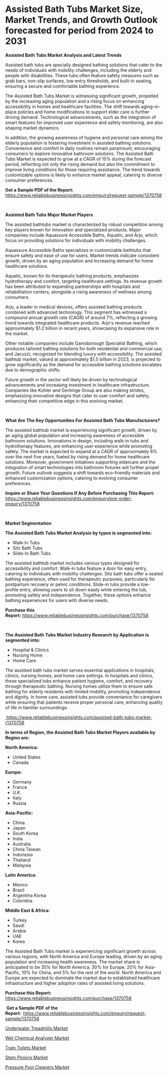 <p><h1>Assisted Bath Tubs Market Size, Market Trends, and Growth Outlook forecasted for period from 2024 to 2031</h1></p><p><strong>Assisted Bath Tubs Market Analysis and Latest Trends</strong></p>
<p><p>Assisted bath tubs are specially designed bathing solutions that cater to the needs of individuals with mobility challenges, including the elderly and people with disabilities. These tubs often feature safety measures such as grab bars, non-slip surfaces, low entry thresholds, and built-in seating, ensuring a secure and comfortable bathing experience.</p><p>The Assisted Bath Tubs Market is witnessing significant growth, propelled by the increasing aging population and a rising focus on enhancing accessibility in homes and healthcare facilities. The shift towards aging-in-place policies and home modifications to support elder care is further driving demand. Technological advancements, such as the integration of smart features for improved user experience and safety monitoring, are also shaping market dynamics.</p><p>In addition, the growing awareness of hygiene and personal care among the elderly population is fostering investment in assisted bathing solutions. Convenience and comfort in daily routines remain paramount, encouraging consumers to explore innovative bathroom solutions. The Assisted Bath Tubs Market is expected to grow at a CAGR of 15% during the forecast period, reflecting not only the rising demand but also the commitment to improve living conditions for those requiring assistance. The trend towards customizable options is likely to enhance market appeal, catering to diverse consumer preferences.</p></p>
<p><strong>Get a Sample PDF of the Report:&nbsp;</strong> <a href="https://www.reliablebusinessinsights.com/enquiry/request-sample/1370758?utm_campaign=1765&utm_medium=2&utm_source=Github&utm_content=ia&utm_term=18102024&utm_id=assisted-bath-tubs">https://www.reliablebusinessinsights.com/enquiry/request-sample/1370758</a></p>
<p>&nbsp;</p>
<p><strong>Assisted Bath Tubs Major Market Players</strong></p>
<p><p>The assisted bathtubs market is characterized by robust competition among key players known for innovation and specialized products. Major companies include Aquassure Accessible Baths, Aquatic, and Arjo, which focus on providing solutions for individuals with mobility challenges.</p><p>Aquassure Accessible Baths specializes in customizable bathtubs that ensure safety and ease of use for users. Market trends indicate consistent growth, driven by an aging population and increasing demand for home healthcare solutions. </p><p>Aquatic, known for its therapeutic bathing products, emphasizes hydrotherapy and comfort, targeting healthcare settings. Its revenue growth has been attributed to expanding partnerships with hospitals and rehabilitation centers, alongside a rising awareness of wellness among consumers.</p><p>Arjo, a leader in medical devices, offers assisted bathing products combined with advanced technology. This segment has witnessed a compound annual growth rate (CAGR) of around 7%, reflecting a growing trend towards integrated healthcare products. Arjo's revenue reached approximately $1.2 billion in recent years, showcasing its expansive role in the market.</p><p>Other notable companies include Gainsborough Specialist Bathing, which produces tailored bathing solutions for both residential and commercial use, and Jacuzzi, recognized for blending luxury with accessibility. The assisted bathtub market, valued at approximately $1.5 billion in 2023, is projected to grow significantly as the demand for accessible bathing solutions escalates due to demographic shifts.</p><p>Future growth in the sector will likely be driven by technological advancements and increasing investment in healthcare infrastructure. Companies like Kohler and Gentinge Group are also making strides, emphasizing innovative designs that cater to user comfort and safety, enhancing their competitive edge in this evolving market.</p></p>
<p>&nbsp;</p>
<p><strong>What Are The Key Opportunities For Assisted Bath Tubs Manufacturers?</strong></p>
<p><p>The assisted bathtub market is experiencing significant growth, driven by an aging global population and increasing awareness of accessible bathroom solutions. Innovations in design, including walk-in tubs and hydrotherapy features, are enhancing user experience while promoting safety. The market is expected to expand at a CAGR of approximately 6% over the next five years, fueled by rising demand for home healthcare solutions. Moreover, government initiatives supporting eldercare and the integration of smart technologies into bathroom fixtures will further propel growth. Future outlook suggests a shift towards eco-friendly materials and enhanced customization options, catering to evolving consumer preferences.</p></p>
<p><strong>Inquire or Share Your Questions If Any Before Purchasing This Report:</strong> <a href="https://www.reliablebusinessinsights.com/enquiry/pre-order-enquiry/1370758?utm_campaign=1765&utm_medium=2&utm_source=Github&utm_content=ia&utm_term=18102024&utm_id=assisted-bath-tubs">https://www.reliablebusinessinsights.com/enquiry/pre-order-enquiry/1370758</a></p>
<p>&nbsp;</p>
<p><strong>Market Segmentation</strong></p>
<p><strong>The Assisted Bath Tubs Market Analysis by types is segmented into:</strong></p>
<p><ul><li>Walk-In Tubs</li><li>Sitz Bath Tubs</li><li>Slide-In Bath Tubs</li></ul></p>
<p><p>The assisted bathtub market includes various types designed for accessibility and comfort. Walk-in tubs feature a door for easy entry, catering to individuals with mobility challenges. Sitz bath tubs offer a seated bathing experience, often used for therapeutic purposes, particularly for postpartum recovery or pelvic conditions. Slide-in tubs provide a low-profile entry, allowing users to sit down easily while entering the tub, promoting safety and independence. Together, these options enhance bathing experiences for users with diverse needs.</p></p>
<p><strong>Purchase this Report:&nbsp;</strong><a href="https://www.reliablebusinessinsights.com/purchase/1370758?utm_campaign=1765&utm_medium=2&utm_source=Github&utm_content=ia&utm_term=18102024&utm_id=assisted-bath-tubs">https://www.reliablebusinessinsights.com/purchase/1370758</a></p>
<p>&nbsp;</p>
<p><strong>The Assisted Bath Tubs Market Industry Research by Application is segmented into:</strong></p>
<p><ul><li>Hospital & Clinics</li><li>Nursing Home</li><li>Home Care</li></ul></p>
<p><p>The assisted bath tubs market serves essential applications in hospitals, clinics, nursing homes, and home care settings. In hospitals and clinics, these specialized tubs enhance patient hygiene, comfort, and recovery through therapeutic bathing. Nursing homes utilize them to ensure safe bathing for elderly residents with limited mobility, promoting independence and dignity. In home care, assisted tubs provide convenience for caregivers while ensuring that patients receive proper personal care, enhancing quality of life in familiar surroundings.</p></p>
<p><a href="https://www.reliablebusinessinsights.com/assisted-bath-tubs-market-r1370758?utm_campaign=1765&utm_medium=2&utm_source=Github&utm_content=ia&utm_term=18102024&utm_id=assisted-bath-tubs">&nbsp;https://www.reliablebusinessinsights.com/assisted-bath-tubs-market-r1370758</a></p>
<p><strong>In terms of Region, the Assisted Bath Tubs Market Players available by Region are:</strong></p>
<p>
    <p> <strong> North America: </strong>
        <ul>
            <li>United States</li>
            <li>Canada</li>
        </ul>
        </p> 
    <p> <strong> Europe: </strong>
        <ul>
            <li>Germany</li>
            <li>France</li>
            <li>U.K.</li>
            <li>Italy</li>
            <li>Russia</li>
        </ul>
        </p> 
    <p> <strong> Asia-Pacific: </strong>
        <ul>
            <li>China</li>
            <li>Japan</li>
            <li>South Korea</li>
            <li>India</li>
            <li>Australia</li>
            <li>China Taiwan</li>
            <li>Indonesia</li>
            <li>Thailand</li>
            <li>Malaysia</li>
        </ul>
        </p> 
    <p> <strong> Latin America: </strong>
        <ul>
            <li>Mexico</li>
            <li>Brazil</li>
            <li>Argentina Korea</li>
            <li>Colombia</li>
        </ul>
        </p> 
    <p> <strong> Middle East & Africa: </strong>
        <ul>
            <li>Turkey</li>
            <li>Saudi</li>
            <li>Arabia</li>
            <li>UAE</li>
            <li>Korea</li>
        </ul>
    </p>
    </p>
<p><p>The Assisted Bath Tubs market is experiencing significant growth across various regions, with North America and Europe leading, driven by an aging population and increasing health awareness. The market share is anticipated to be 35% for North America, 30% for Europe, 20% for Asia-Pacific, 10% for China, and 5% for the rest of the world. North America and Europe are expected to dominate the market due to established healthcare infrastructure and higher adoption rates of assisted living solutions.</p></p>
<p><strong>Purchase this Report: </strong><a href="https://www.reliablebusinessinsights.com/purchase/1370758?utm_campaign=1765&utm_medium=2&utm_source=Github&utm_content=ia&utm_term=18102024&utm_id=assisted-bath-tubs">https://www.reliablebusinessinsights.com/purchase/1370758</a></p>
<p>&nbsp;<strong>Get a Sample PDF of the Report:&nbsp;&nbsp;</strong><a href="https://www.reliablebusinessinsights.com/enquiry/request-sample/1370758?utm_campaign=1765&utm_medium=2&utm_source=Github&utm_content=ia&utm_term=18102024&utm_id=assisted-bath-tubs">https://www.reliablebusinessinsights.com/enquiry/request-sample/1370758</a></p>
<p><strong></strong></p>
<p><p><a href="https://www.linkedin.com/pulse/emerging-opportunities-challenges-global-underwater-treadmills-n1onc?utm_campaign=1765&utm_medium=2&utm_source=Github&utm_content=ia&utm_term=18102024&utm_id=assisted-bath-tubs">Underwater Treadmills Market</a></p><p><a href="https://github.com/BesaLoshi2000/Market-Research-Report-List-1/blob/main/wet-chemical-analyzer-market.md?utm_campaign=1765&utm_medium=2&utm_source=Github&utm_content=ia&utm_term=18102024&utm_id=assisted-bath-tubs">Wet Chemical Analyzer Market</a></p><p><a href="https://www.linkedin.com/pulse/train-toilets-market-segmentation-geographical-regions-forcast-vpdfe?utm_campaign=1765&utm_medium=2&utm_source=Github&utm_content=ia&utm_term=18102024&utm_id=assisted-bath-tubs">Train Toilets Market</a></p><p><a href="https://www.linkedin.com/pulse/comprehensive-stem-pinions-market-report-segmentation-type-cmvvc?utm_campaign=1765&utm_medium=2&utm_source=Github&utm_content=ia&utm_term=18102024&utm_id=assisted-bath-tubs">Stem Pinions Market</a></p><p><a href="https://www.linkedin.com/pulse/pressure-pool-cleaners-market-shifts-strategic-analysis-2024-2031-bftkc?utm_campaign=1765&utm_medium=2&utm_source=Github&utm_content=ia&utm_term=18102024&utm_id=assisted-bath-tubs">Pressure Pool Cleaners Market</a></p></p>